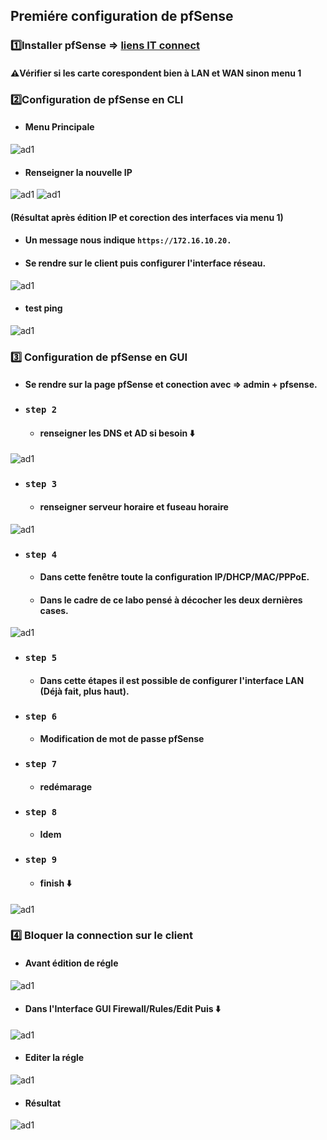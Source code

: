 ## Premiére configuration de pfSense
### 1️⃣Installer pfSense => [liens IT connect](https://www.it-connect.fr/comment-installer-pfsense-dans-virtualbox-pour-creer-un-lab-virtuel/)
#### ⚠️Vérifier si les carte corespondent bien à LAN et WAN sinon menu 1
### 2️⃣Configuration de pfSense en CLI
* #### Menu Principale
![ad1](https://github.com/user-attachments/assets/6350b9b1-e3e9-46d7-8158-58c6d6c2087b)
* #### Renseigner la nouvelle IP
![ad1](https://github.com/user-attachments/assets/29262ade-e66a-44ff-897e-c1b1426042f0)
![ad1](https://github.com/user-attachments/assets/87dce0d2-3b4b-4649-9ea0-3d3c267f61db)
#### (Résultat après édition IP et corection des interfaces via menu 1)
* #### Un message nous indique `https://172.16.10.20.`
*  #### Se rendre sur le client puis configurer l'interface réseau.
![ad1](https://github.com/user-attachments/assets/f43f82e6-52c1-4c59-8bd0-8d0fd3b66817)
* #### test ping
![ad1](https://github.com/user-attachments/assets/69f7a5dd-8fc8-4f6f-a1d3-bd1d1f0b50dd)
### 3️⃣ Configuration de pfSense en GUI
* #### Se rendre sur la page pfSense et conection avec => admin + pfsense.
* ### `step 2`
   * #### renseigner les DNS et AD si besoin ⬇️
![ad1](https://github.com/user-attachments/assets/eb60e7a4-306a-4f47-8915-8833ce8cecc6)
* ### `step 3`
   * #### renseigner serveur horaire et fuseau horaire
![ad1](https://github.com/user-attachments/assets/b20eaef4-8585-4db0-acc4-2c2e44eaf748)
* ### `step 4`
   * #### Dans cette fenêtre toute la configuration IP/DHCP/MAC/PPPoE.
   * #### Dans le cadre de ce labo pensé à décocher les deux dernières cases.
![ad1](https://github.com/user-attachments/assets/73620cfe-9207-48cc-a94d-437703e1a67f)
* ### `step 5`
   * #### Dans cette étapes il est possible de configurer l'interface LAN (Déjà fait, plus haut).
* ### `step 6`
   * #### Modification de mot de passe pfSense
* ### `step 7`
   * #### redémarage 
* ### `step 8`
   * #### Idem
* ### `step 9`
   * #### finish ⬇️
![ad1](https://github.com/user-attachments/assets/099c2f4b-d737-484c-9acd-362150aa621e)
### 4️⃣ Bloquer la connection sur le client
   * #### Avant édition de régle
![ad1](https://github.com/user-attachments/assets/2f492a98-76e9-4658-939f-ed8812bbd22b)
   * #### Dans l'Interface GUI Firewall/Rules/Edit Puis ⬇️
![ad1](https://github.com/user-attachments/assets/26fbf581-5964-4ce0-8658-035f3db2b375)
   * #### Editer la régle 
![ad1](https://github.com/user-attachments/assets/b0fe6511-c4c2-4589-b4ab-8f5d6ebbd824)
   * #### Résultat  
![ad1](https://github.com/user-attachments/assets/8e17fce6-c252-4a68-9c5d-3b81899e108f)


















